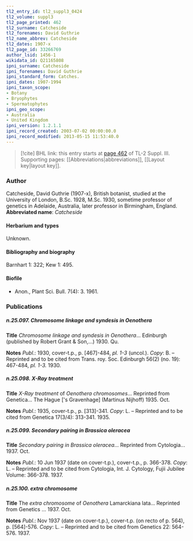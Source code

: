 ```yaml
---
tl2_entry_id: tl2_suppl3_0424
tl2_volume: suppl3
tl2_page_printed: 462
tl2_surname: Catcheside
tl2_forenames: David Guthrie
tl2_name_abbrev: Catcheside
tl2_dates: 1907-x
tl2_page_id: 33266769
author_lsid: 1456-1
wikidata_id: Q21165808
ipni_surname: Catcheside
ipni_forenames: David Guthrie
ipni_standard_form: Catches.
ipni_dates: 1907-1994
ipni_taxon_scope: 
- Botany
- Bryophytes
- Spermatophytes
ipni_geo_scope: 
- Australia
- United Kingdom
ipni_version: 1.2.1.1
ipni_record_created: 2003-07-02 00:00:00.0
ipni_record_modified: 2013-05-15 11:53:40.0
---
```



> [!cite] BHL link: this entry starts at [page 462](https://www.biodiversitylibrary.org/page/33266769) of TL-2 Suppl. III.
> Supporting pages: [[Abbreviations|abbreviations]], [[Layout key|layout key]].

### Author

Catcheside, David Guthrie (1907-x), British botanist, studied at the University of London, B.Sc. 1928, M.Sc. 1930, sometime professor of genetics in Adelaide, Australia, later professor in Birmingham, England. 
**Abbreviated name**: *Catcheside*

#### Herbarium and types

Unknown.

#### Bibliography and biography

Barnhart 1: 322; Kew 1: 495.

#### Biofile

- Anon., Plant Sci. Bull. 7(4): 3. 1961.

### Publications

##### n.25.097. Chromosome linkage and syndesis in Oenothera

**Title**
*Chromosome linkage and syndesis in Oenothera*... Edinburgh (published by Robert Grant & Son,...) 1930. Qu.

**Notes**
*Publ*.: 1930, cover-t.p., p. \[467\]-484, *pl. 1-3* (uncol.). *Copy*: B. – Reprinted and to be cited from Trans. roy. Soc. Edinburgh 56(2) (no. 19): 467-484, *pl. 1-3.* 1930.

##### n.25.098. X-Ray treatment

**Title**
*X-Ray treatment* of *Oenothera chromosomes*... Reprinted from Genetica... The Hague \['s Gravenhage\] (Martinus Nijhoff) 1935. Oct.

**Notes**
*Publ*.: 1935, cover-t.p., p. \[313\]-341. *Copy*: L. – Reprinted and to be cited from Genetica 17(3/4): 313-341. 1935.

##### n.25.099. Secondary pairing in Brassica oleracea

**Title**
*Secondary pairing in Brassica oleracea*... Reprinted from Cytologia... 1937. Oct.

**Notes**
*Publ*.: 10 Jun 1937 (date on cover-t.p.), cover-t.p., p. 366-378. *Copy*: L. – Reprinted and to be cited from Cytologia, Int. J. Cytology, Fujii Jubilee Volume: 366-378. 1937.

##### n.25.100. extra chromosome

**Title**
The *extra chromosome* of *Oenothera* Lamarckiana lata... Reprinted from Genetics ... 1937. Oct.

**Notes**
*Publ*.: Nov 1937 (date on cover-t.p.), cover-t.p. (on recto of p. 564), p. \[564\]-576. *Copy*: L.  – Reprinted and to be cited from Genetics 22: 564-576. 1937.

